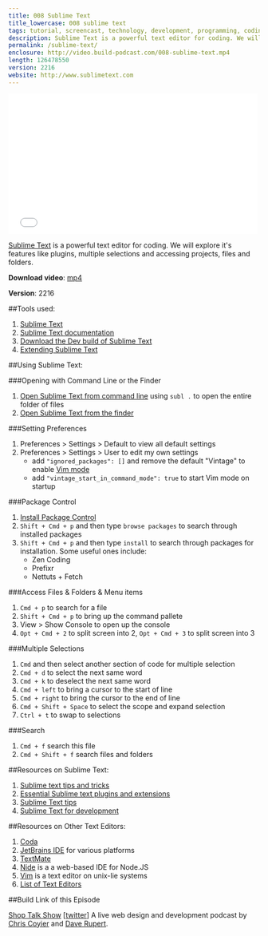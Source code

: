 ```yaml
---
title: 008 Sublime Text
title_lowercase: 008 sublime text
tags: tutorial, screencast, technology, development, programming, coding, text, editor, sublime, plugin, code, plain
description: Sublime Text is a powerful text editor for coding. We will explore it's features like plugins, multiple selections and accessing projects, files and folders.
permalink: /sublime-text/
enclosure: http://video.build-podcast.com/008-sublime-text.mp4
length: 126478550
version: 2216
website: http://www.sublimetext.com
---
```


<div id="video"><iframe src="//player.vimeo.com/video/46485954" width="500" height="281" frameborder="0" webkitallowfullscreen mozallowfullscreen allowfullscreen></iframe></div>

[Sublime Text](http://www.sublimetext.com/) is a powerful text editor for coding. We will explore it's features like plugins, multiple selections and accessing projects, files and folders.

<p><strong>Download video</strong>: <a href="http://video.build-podcast.com/008-sublime-text.mp4" download="build-podcast-008-sublime-text.mp4">mp4</a></p>

**Version**: 2216

##Tools used:

1. [Sublime Text](http://www.sublimetext.com/)
1. [Sublime Text documentation](http://docs.sublimetext.info/en/latest/index.html)
1. [Download the Dev build of Sublime Text](http://www.sublimetext.com/dev)
1. [Extending Sublime Text](http://docs.sublimetext.info/en/latest/extensibility/extensibility.html)

##Using Sublime Text:

###Opening with Command Line or the Finder

1. [Open Sublime Text from command line](http://www.sublimetext.com/docs/2/osx_command_line.html) using `subl .` to open the entire folder of files
1. [Open Sublime Text from the finder](http://www.rockettheme.com/magazine/all-articles/magazine-downloads?task=download&id=2640%3Aopeninsublime)

###Setting Preferences

1. Preferences > Settings > Default to view all default settings
1. Preferences > Settings > User to edit my own settings
    - add `"ignored_packages": []` and remove the default "Vintage" to enable [Vim mode](http://www.sublimetext.com/docs/2/vintage.html)
    - add `"vintage_start_in_command_mode": true` to start Vim mode on startup

###Package Control

1. [Install Package Control](http://wbond.net/sublime_packages/package_control/installation)
1. `Shift + Cmd + p` and then type `browse packages` to search through installed packages
1. `Shift + Cmd + p` and then type `install` to search through packages for installation. Some useful ones include:
    - Zen Coding
    - Prefixr
    - Nettuts + Fetch

###Access Files & Folders & Menu items

1. `Cmd + p` to search for a file
1. `Shift + Cmd + p` to bring up the command pallete
1. View > Show Console to open up the console
1. `Opt + Cmd + 2` to split screen into 2, `Opt + Cmd + 3` to split screen into 3

###Multiple Selections

1. `Cmd` and then select another section of code for multiple selection
1. `Cmd + d` to select the next same word
1. `Cmd + k` to deselect the next same word
1. `Cmd + left` to bring a cursor to the start of line
1. `Cmd + right` to bring the cursor to the end of line
1. `Cmd + Shift + Space` to select the scope and expand selection
1. `Ctrl + t` to swap to selections

###Search

1. `Cmd + f` search this file
1. `Cmd + Shift + f` search files and folders

##Resources on Sublime Text:

1. [Sublime text tips and tricks](http://net.tutsplus.com/tutorials/tools-and-tips/sublime-text-2-tips-and-tricks/)
1. [Essential Sublime text plugins and extensions](http://net.tutsplus.com/tutorials/tools-and-tips/essential-sublime-text-2-plugins-and-extensions/)
1. [Sublime Text tips](http://wesbos.com/sublime-text-2-tips/)
1. [Sublime Text for development](http://www.rockettheme.com/magazine/1319-using-sublime-text-2-for-development)


##Resources on Other Text Editors:

1. [Coda](http://panic.com/coda/)
1. [JetBrains IDE](http://www.jetbrains.com/index.html) for various platforms
1. [TextMate](http://macromates.com/)
1. [Nide](http://coreh.github.com/nide/) is a a web-based IDE for Node.JS
1. [Vim](http://www.vim.org/) is a text editor on unix-lie systems
1. [List of Text Editors](http://en.wikipedia.org/wiki/List_of_text_editors)


##Build Link of this Episode

[Shop Talk Show](http://shoptalkshow.com/) [[twitter](https://twitter.com/ShopTalkShow)] A live web design and development podcast by [Chris Coyier](https://twitter.com/chriscoyier) and [Dave Rupert](http://daverupert.com/).

